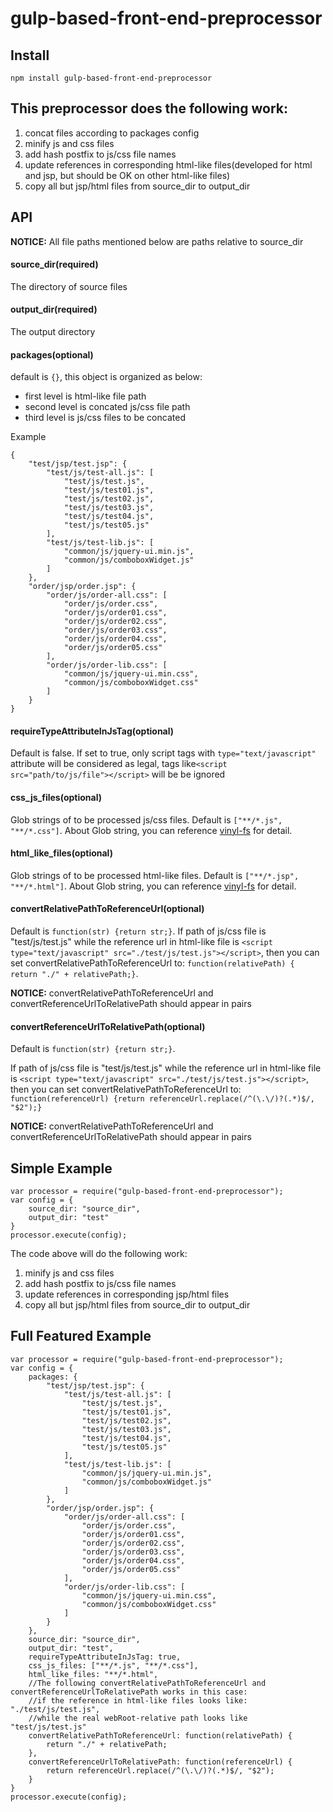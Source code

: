 # gulp-based-front-end-preprocessor #

## Install
`npm install gulp-based-front-end-preprocessor`

## This preprocessor does the following work: ##

1. concat files according to packages config
2. minify js and css files
3. add hash postfix to js/css file names
4. update references in corresponding html-like files(developed for html and jsp, but should be OK on other html-like files)
5. copy all but jsp/html files from source_dir to output_dir

## API ##
**NOTICE:** All file paths mentioned below are paths relative to source_dir
#### source_dir(required) ####
The directory of source files
#### output_dir(required) ####
The output directory
#### packages(optional) ####
default is `{}`, this object is organized as below:
- first level is html-like file path
- second level is concated js/css file path
- third level is js/css files to be concated

Example
```
{
	"test/jsp/test.jsp": {
		"test/js/test-all.js": [
			"test/js/test.js",
			"test/js/test01.js",
			"test/js/test02.js",
			"test/js/test03.js",
			"test/js/test04.js",
			"test/js/test05.js"
		],
		"test/js/test-lib.js": [
			"common/js/jquery-ui.min.js",
			"common/js/comboboxWidget.js"
		]
	},
	"order/jsp/order.jsp": {
		"order/js/order-all.css": [
			"order/js/order.css",
			"order/js/order01.css",
			"order/js/order02.css",
			"order/js/order03.css",
			"order/js/order04.css",
			"order/js/order05.css"
		],
		"order/js/order-lib.css": [
			"common/js/jquery-ui.min.css",
			"common/js/comboboxWidget.css"
		]
	}
}
```
#### requireTypeAttributeInJsTag(optional) ####
Default is false. If set to true, only script tags with `type="text/javascript"` attribute will be considered as legal, tags like`<script src="path/to/js/file"></script>` will be be ignored

#### css_js_files(optional) ####
Glob strings of to be processed js/css files. Default is `["**/*.js", "**/*.css"]`. About Glob string, you can reference [vinyl-fs](https://github.com/wearefractal/vinyl-fs) for detail.

#### html_like_files(optional) ####
Glob strings of to be processed html-like files. Default is `["**/*.jsp", "**/*.html"]`. About Glob string, you can reference [vinyl-fs](https://github.com/wearefractal/vinyl-fs) for detail.

#### convertRelativePathToReferenceUrl(optional) ####
Default is `function(str) {return str;}`. If path of js/css file is "test/js/test.js" while the reference url in html-like file is `<script type="text/javascript" src="./test/js/test.js"></script>`, then you can set convertRelativePathToReferenceUrl to:
`function(relativePath) { return "./" + relativePath;}`.

**NOTICE:** convertRelativePathToReferenceUrl and convertReferenceUrlToRelativePath should appear in pairs

#### convertReferenceUrlToRelativePath(optional) ####
Default is `function(str) {return str;}`. 

If path of js/css file is "test/js/test.js" while the reference url in html-like file is `<script type="text/javascript" src="./test/js/test.js"></script>`, then you can set convertRelativePathToReferenceUrl to:
`function(referenceUrl) {return referenceUrl.replace(/^(\.\/)?(.*)$/, "$2");}`

**NOTICE:** convertRelativePathToReferenceUrl and convertReferenceUrlToRelativePath should appear in pairs

## Simple Example ##
```
var processor = require("gulp-based-front-end-preprocessor");
var config = {
	source_dir: "source_dir",
	output_dir: "test"
}
processor.execute(config);
```
The code above will do the following work:
1. minify js and css files
2. add hash postfix to js/css file names
3. update references in corresponding jsp/html files
4. copy all but jsp/html files from source_dir to output_dir

## Full Featured Example ##
```
var processor = require("gulp-based-front-end-preprocessor");
var config = {
	packages: {
		"test/jsp/test.jsp": {
			"test/js/test-all.js": [
				"test/js/test.js",
				"test/js/test01.js",
				"test/js/test02.js",
				"test/js/test03.js",
				"test/js/test04.js",
				"test/js/test05.js"
			],
			"test/js/test-lib.js": [
				"common/js/jquery-ui.min.js",
				"common/js/comboboxWidget.js"
			]
		},
		"order/jsp/order.jsp": {
			"order/js/order-all.css": [
				"order/js/order.css",
				"order/js/order01.css",
				"order/js/order02.css",
				"order/js/order03.css",
				"order/js/order04.css",
				"order/js/order05.css"
			],
			"order/js/order-lib.css": [
				"common/js/jquery-ui.min.css",
				"common/js/comboboxWidget.css"
			]
		}
	},
	source_dir: "source_dir",
	output_dir: "test",
	requireTypeAttributeInJsTag: true,
	css_js_files: ["**/*.js", "**/*.css"],
	html_like_files: "**/*.html",
	//The following convertRelativePathToReferenceUrl and convertReferenceUrlToRelativePath works in this case:
	//if the reference in html-like files looks like: "./test/js/test.js",
	//while the real webRoot-relative path looks like "test/js/test.js"
	convertRelativePathToReferenceUrl: function(relativePath) {
		return "./" + relativePath;
	},
	convertReferenceUrlToRelativePath: function(referenceUrl) {
		return referenceUrl.replace(/^(\.\/)?(.*)$/, "$2");
	}
}
processor.execute(config);
```

